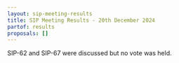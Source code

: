 ```yaml
---
layout: sip-meeting-results
title: SIP Meeting Results - 20th December 2024
partof: results
proposals: []
---
```

SIP-62 and SIP-67 were discussed but no vote was held.
